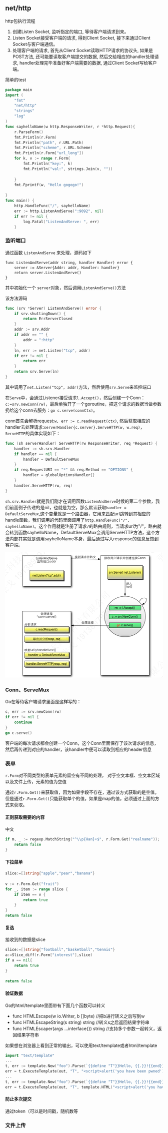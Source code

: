 ## net/http
http包执行流程

1. 创建Listen Socket, 监听指定的端口, 等待客户端请求到来。
2. Listen Socket接受客户端的请求, 得到Client Socket, 接下来通过Client Socket与客户端通信。
3. 处理客户端的请求, 首先从Client Socket读取HTTP请求的协议头, 如果是POST方法, 还可能要读取客户端提交的数据, 然后交给相应的handler处理请求, handler处理完毕准备好客户端需要的数据, 通过Client Socket写给客户端。

简单的test

```Go
package main
import (
	"fmt"
	"net/http"
	"strings"
	"log"
)
func sayhelloName(w http.ResponseWriter, r *http.Request){
	r.ParseForm()
	fmt.Println(r.Form)
	fmt.Println("path", r.URL.Path)
	fmt.Println("scheme", r.URL.Scheme)
	fmt.Println(r.Form["url_long"])
	for k, v := range r.Form{
		fmt.Println("key:", k)
		fmt.Println("val:", strings.Join(v, ""))

	}
	fmt.Fprintf(w, "Hello gogogo!")

}
func main() {
	http.HandleFunc("/", sayhelloName)
	err := http.ListenAndServe(":9092", nil)
	if err != nil {
		log.Fatal("ListenAndServe: ", err)
	}
```

### 监听端口

通过函数 `ListenAndServe` 来处理，源码如下

```
func ListenAndServe(addr string, handler Handler) error {
	server := &Server{Addr: addr, Handler: handler}
	return server.ListenAndServe()
}
```

其中初始化一个 `server`对象，然后调用`ListenAndServe()`方法

该方法源码

```go
func (srv *Server) ListenAndServe() error {
	if srv.shuttingDown() {
		return ErrServerClosed
	}
	addr := srv.Addr
	if addr == "" {
		addr = ":http"
	}
	ln, err := net.Listen("tcp", addr)
	if err != nil {
		return err
	}
	return srv.Serve(ln)
}

```

其中调用了`net.Listen("tcp", addr)`方法，然后使用`srv.Serve`来监控端口

在`Serve`中，会通过Listener接受请求`l.Accept()`，然后创建一个Conn：`c:=srv.newConn(rw)`，最后单独开了一个goroutine，把这个请求的数据当做参数扔给这个conn去服务：`go c.serve(connCtx)`。

conn首先会解析request:`w, err := c.readRequest(ctx)`, 然后获取相应的handler去处理请求:`serverHandler{c.server}.ServeHTTP(w, w.req)`，`ServeHTTP`的具体实现如下：

```Go
func (sh serverHandler) ServeHTTP(rw ResponseWriter, req *Request) {
	handler := sh.srv.Handler
	if handler == nil {
		handler = DefaultServeMux
	}
	if req.RequestURI == "*" && req.Method == "OPTIONS" {
		handler = globalOptionsHandler{}
	}
	handler.ServeHTTP(rw, req)
}
```

`sh.srv.Handler`就是我们刚才在调用函数`ListenAndServe`时候的第二个参数，我们前面例子传递的是nil，也就是为空，那么默认获取`handler = DefaultServeMux`,这个变量就是一个路由器，它用来匹配url跳转到其相应的handle函数，我们调用的代码里面调用了`http.HandleFunc("/", sayhelloName)`。这个作用就是注册了请求`/`的路由规则，当请求uri为"/"，路由就会转到函数sayhelloName，DefaultServeMux会调用ServeHTTP方法，这个方法内部其实就是调用sayhelloName本身，最后通过写入response的信息反馈到客户端。

![httpcon](picture/httpcon.png)



### Conn、ServeMux

Go在等待客户端请求里面是这样写的：

```Go
c, err := srv.newConn(rw)
if err != nil {
	continue
}
go c.serve()

```

客户端的每次请求都会创建一个Conn，这个Conn里面保存了该次请求的信息，然后再传递到对应的handler，该handler中便可以读取到相应的header信息

### 表单

`r.Form`对不同类型的表单元素的留空有不同的处理， 对于空文本框、空文本区域以及文件上传，元素的值为空值

通过`r.Form.Get()`来获取值，因为如果字段不存在，通过该方式获取的是空值。但是通过`r.Form.Get()`只能获取单个的值，如果是map的值，必须通过上面的方式来获取。

#### 正则获取需要的内容

中文

```Go
if m, _ := regexp.MatchString("^\\p{Han}+$", r.Form.Get("realname")); !m {
	return false
}
```

#### 下拉菜单

```Go
slice:=[]string{"apple","pear","banana"}

v := r.Form.Get("fruit")
for _, item := range slice {
	if item == v {
		return true
	}
}
return false
```

#### 复选

接收到的数据是slice

```go
slice:=[]string{"football","basketball","tennis"}
a:=Slice_diff(r.Form["interest"],slice)
if a == nil{
	return true
}

return false
```

#### 验证数据

Go的html/template里面带有下面几个函数可以转义

- func HTMLEscape(w io.Writer, b []byte)  //把b进行转义之后写到w
- func HTMLEscapeString(s string) string  //转义s之后返回结果字符串
- func HTMLEscaper(args ...interface{}) string //支持多个参数一起转义，返回结果字符串

如果想在浏览器上看到正常的输出，可以使用text/template或者html/template

```go
import "text/template"
...
t, err := template.New("foo").Parse(`{{define "T"}}Hello, {{.}}!{{end}}`)
err = t.ExecuteTemplate(out, "T", "<script>alert('you have been pwned')</script>")
...
t, err := template.New("foo").Parse(`{{define "T"}}Hello, {{.}}!{{end}}`)
err = t.ExecuteTemplate(out, "T", template.HTML("<script>alert('you have been pwned')</script>"))
```

#### 防止多次提交

通过token（可以是时间戳，随机数等

### 文件上传

